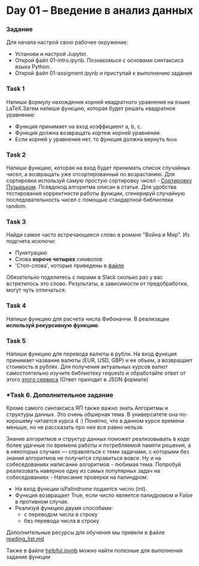 # Day 01 – Введение в анализ данных

### Задание

Для начала настрой свою рабочее окружение:

* Установи и настрой Jupyter.
* Открой файл 01-intro.ipynb. Познакомься с основами синтаксиса языка Python.
* Открой файл 01-assigment.ipynb и приступай к выполнению задания

### Task 1

Напиши формулу нахождения корней квадратного уравнения на языке LaTeX.Затем напиши функцию, которая будет решать квадратное уравнение:

- Функция принимает на вход коэффициент a, b, c.
- Функция должна возвращать кортеж корней уравнения.
- Если корней у уравнения нет, то функция должна вернуть ``None``

### Task 2

Напиши функцию, которая на вход будет принимать список случайных чисел, а возвращать уже отсортированный по возрастанию.
Для сортировки используй самую простую сортировку чисел - [Сортировку Пузырьком](https://ru.wikipedia.org/wiki/%D0%A1%D0%BE%D1%80%D1%82%D0%B8%D1%80%D0%BE%D0%B2%D0%BA%D0%B0_%D0%BF%D1%83%D0%B7%D1%8B%D1%80%D1%8C%D0%BA%D0%BE%D0%BC). Псевдокод алгоритма описан в статье.
Для удобства тестирования корректности работы функции, сгенерируй случайную последовательность чисел с помощью стандартной библиотеки random.

### Task 3

Найди самое часто встречающееся слово в романе "Война и Мир".
Из подсчета исключи:

- Пунктуацию
- Слова **короче четырех** символов
- 'Стоп-слова', которые приведены в [файле](materials/stop_words_russian.txt)

Обязательно поделитесь с пирами в Slack сколько раз у вас встретилось это слово. Результаты, в зависимости от предобработки, могут чуть отличаться.

### Task 4

Напиши функцию для расчета числа Фибоначчи. В реализации **используй рекурсивную функцию**.

### Task 5

Напиши функцию для перевода валюты в рубли.
На вход функция принимает название валюты (EUR, USD, GBP) и ее объем, а возвращает стоимость в рублях.
Для получения актуальных курсов валют самостоятельно изучите библиотеку requests и обработайте ответ от этого [этого сервиса](https://www.cbr-xml-daily.ru/daily_json.js) (Ответ приходит в JSON формате)

### *Task 6. Дополнительное задание

Кроме самого синтаксиса ЯП также важно знать Алгоритмы и структуры данных. Это очень обширная тема. В университете она по-хорошему читается курса 4 :) Понятно, что в данном курсе времени меньше, но не рассказать про нее все равно нельзя.

Знание алгоритмов и структур данных поможет реализовывать в коде более удачные по времени работы и потребляемой памяти решения, а в некоторых случаях — справляться с теми задачами, с которыми без знания алгоритмов не получится справиться вовсе. Ну и на собеседованиях написание алгоритмов - любимая тема. Попробуй реализовать наверное одну из самых популярных задач на собеседованиях - Написание проверки на пaлиндром:

- На вход функции isPalindrome подается число (int).
- Функция возвращает True, если число является палидромом и False в противном случае.
- Реализуй функцию двумя способами:
  - с переводом числа в строку
  - без перевода числа в строку

Дополнительные ресурсы для обучения мы привели в файле [reading_list.md](materials/reading_list.md)

Также в файле [helpful.ipynb](code-samples/helpful.ipynb) можно найти полезные для выполнения задания функции
